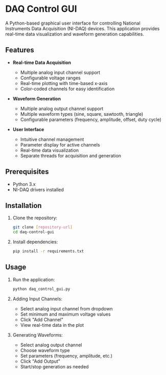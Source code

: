 # DAQ Control GUI

A Python-based graphical user interface for controlling National Instruments Data Acquisition (NI-DAQ) devices. This application provides real-time data visualization and waveform generation capabilities.

## Features

- **Real-time Data Acquisition**
  - Multiple analog input channel support
  - Configurable voltage ranges
  - Real-time plotting with time-based x-axis
  - Color-coded channels for easy identification

- **Waveform Generation**
  - Multiple analog output channel support
  - Multiple waveform types (sine, square, sawtooth, triangle)
  - Configurable parameters (frequency, amplitude, offset, duty cycle)

- **User Interface**
  - Intuitive channel management
  - Parameter display for active channels
  - Real-time data visualization
  - Separate threads for acquisition and generation

## Prerequisites

- Python 3.x
- NI-DAQ drivers installed

## Installation

1. Clone the repository:
   ```bash
   git clone [repository-url]
   cd daq-control-gui
   ```

2. Install dependencies:
   ```bash
   pip install -r requirements.txt
   ```

## Usage

1. Run the application:
   ```bash
   python daq_control_gui.py
   ```

2. Adding Input Channels:
   - Select analog input channel from dropdown
   - Set minimum and maximum voltage values
   - Click "Add Channel"
   - View real-time data in the plot

3. Generating Waveforms:
   - Select analog output channel
   - Choose waveform type
   - Set parameters (frequency, amplitude, etc.)
   - Click "Add Output"
   - Start/stop generation as needed